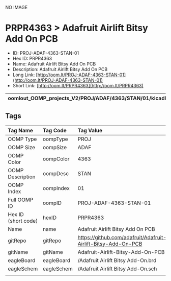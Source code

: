 


  
NO IMAGE  
# PRPR4363 > Adafruit Airlift Bitsy Add On PCB

- ID: PROJ-ADAF-4363-STAN-01
- Hex ID: PRPR4363
- Name: Adafruit Airlift Bitsy Add On PCB
- Description: Adafruit Airlift Bitsy Add On PCB
- Long Link: [http://oom.lt/PROJ-ADAF-4363-STAN-01](http://oom.lt/PROJ-ADAF-4363-STAN-01)
- Short Link: [http://oom.lt/PRPR4363](http://oom.lt/PRPR4363)
  

|oomlout_OOMP_projects_V2/PROJ/ADAF/4363/STAN/01/kicadPcb3dFront.png|oomlout_OOMP_projects_V2/PROJ/ADAF/4363/STAN/01/kicadPcb3dBack.png|oomlout_OOMP_projects_V2/PROJ/ADAF/4363/STAN/01/kicadPcb3d.png||
| :---: | :---: | :---: | :---: |

## Tags
  

|Tag Name|Tag Code|Tag Value|
| :--- | :--- | :--- |
|OOMP Type|oompType|PROJ|
|OOMP Size|oompSize|ADAF|
|OOMP Color|oompColor|4363|
|OOMP Description|oompDesc|STAN|
|OOMP Index|oompIndex|01|
|Full OOMP ID|oompID|PROJ-ADAF-4363-STAN-01|
|Hex ID (short code)|hexID|PRPR4363|
|Name|name|Adafruit Airlift Bitsy Add On PCB|
|gitRepo|gitRepo|https://github.com/adafruit/Adafruit-Airlift-Bitsy-Add-On-PCB|
|gitName|gitName|Adafruit-Airlift-Bitsy-Add-On-PCB|
|eagleBoard|eagleBoard|/Adafruit Airlift Bitsy Add-On.brd|
|eagleSchem|eagleSchem|/Adafruit Airlift Bitsy Add-On.sch|
||||
